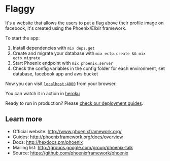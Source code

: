 # Flaggy

It's a website that allows the users to put a flag above their profile image on facebook, it's created using the Phoenix/Elixir framework.

To start the app:

  1. Install dependencies with `mix deps.get`
  2. Create and migrate your database with `mix ecto.create && mix ecto.migrate`
  3. Start Phoenix endpoint with `mix phoenix.server`
  4. Check the config variables in the config folder for each environment, set database, facebook app and aws bucket

Now you can visit [`localhost:4000`](http://localhost:4000) from your browser.

You can watch it in action in [heroku](https://guarded-mountain-7509.herokuapp.com/)

Ready to run in production? Please [check our deployment guides](http://www.phoenixframework.org/docs/deployment).

## Learn more

  * Official website: http://www.phoenixframework.org/
  * Guides: http://phoenixframework.org/docs/overview
  * Docs: http://hexdocs.pm/phoenix
  * Mailing list: http://groups.google.com/group/phoenix-talk
  * Source: https://github.com/phoenixframework/phoenix
